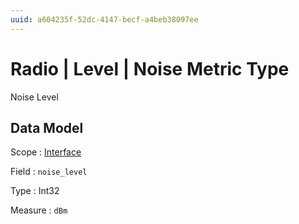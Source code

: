```yaml
---
uuid: a604235f-52dc-4147-becf-a4beb38097ee
---
```

# Radio | Level | Noise Metric Type

Noise Level

## Data Model

Scope
: [Interface](../../../scopes/interface.md)

Field
: `noise_level`

Type
: Int32

Measure
: `dBm`
